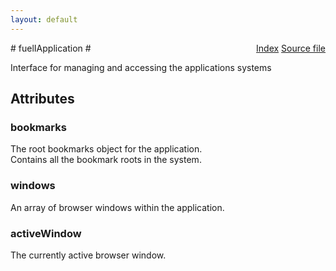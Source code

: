 ```yaml
---
layout: default
---
```

<div class='links' style='float:right'><a href="../index.html">Index</a>
<a href="http://dxr.mozilla.org/mozilla-central/source/browser/fuel/fuelIApplication.idl">Source file</a>
</div>
# fuelIApplication #
  
Interface for managing and accessing the applications systems  
  

## Attributes ##

### bookmarks ###
  
The root bookmarks object for the application.  
Contains all the bookmark roots in the system.  
  

### windows ###
  
An array of browser windows within the application.  
  

### activeWindow ###
  
The currently active browser window.  
  
